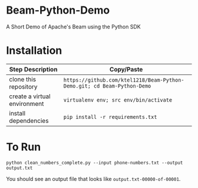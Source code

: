 
# Beam-Python-Demo
A Short Demo of Apache's Beam using the Python SDK

# Installation

|Step Description|Copy/Paste|
| ----------- | ----------- |
|clone this repository|`https://github.com/ktel1218/Beam-Python-Demo.git; cd Beam-Python-Demo`|
|create a virtual environment|`virtualenv env; src env/bin/activate`|
|install dependencies|`pip install -r requirements.txt`|

# To Run

`python clean_numbers_complete.py --input phone-numbers.txt --output output.txt`

You should see an output file that looks like `output.txt-00000-of-00001`.
